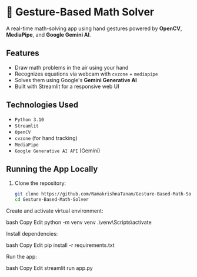 # 🤖 Gesture-Based Math Solver 

A real-time math-solving app using hand gestures powered by **OpenCV**, **MediaPipe**, and **Google Gemini AI**.

## Features
- Draw math problems in the air using your hand
- Recognizes equations via webcam with `cvzone` + `mediapipe`
- Solves them using Google's **Gemini Generative AI**
- Built with Streamlit for a responsive web UI



##  Technologies Used
- `Python 3.10`
- `Streamlit`
- `OpenCV`
- `cvzone` (for hand tracking)
- `MediaPipe`
- `Google Generative AI API` (Gemini)

##  Running the App Locally

1. Clone the repository:
   ```bash
   git clone https://github.com/RamakrishnaTanam/Gesture-Based-Math-Solver.git
   cd Gesture-Based-Math-Solver
Create and activate virtual environment:

bash
Copy
Edit
python -m venv venv
.\venv\Scripts\activate

Install dependencies:

bash
Copy
Edit
pip install -r requirements.txt

Run the app:

bash
Copy
Edit
streamlit run app.py
